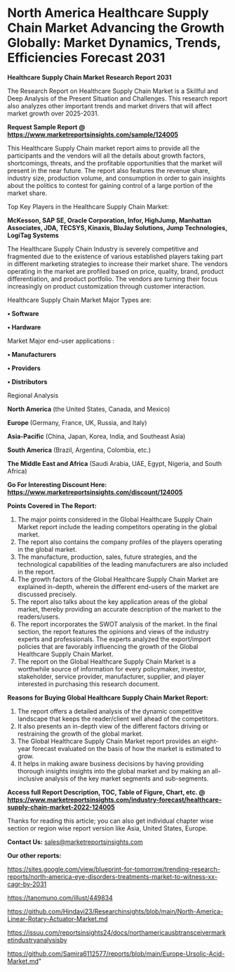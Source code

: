 # North America Healthcare Supply Chain Market Advancing the Growth Globally: Market Dynamics, Trends, Efficiencies Forecast 2031

<strong>Healthcare Supply Chain Market Research Report 2031</strong>

The Research Report on Healthcare Supply Chain Market is a Skillful and Deep Analysis of the Present Situation and Challenges. This research report also analyzes other important trends and market drivers that will affect market growth over 2025-2031.

<strong>Request Sample Report @ <a href=https://www.marketreportsinsights.com/sample/124005>https://www.marketreportsinsights.com/sample/124005</a></strong>

This Healthcare Supply Chain market report aims to provide all the participants and the vendors will all the details about growth factors, shortcomings, threats, and the profitable opportunities that the market will present in the near future. The report also features the revenue share, industry size, production volume, and consumption in order to gain insights about the politics to contest for gaining control of a large portion of the market share.

Top Key Players in the Healthcare Supply Chain Market:

<strong>McKesson, SAP SE, Oracle Corporation, Infor, HighJump, Manhattan Associates, JDA, TECSYS, Kinaxis, BluJay Solutions, Jump Technologies, LogiTag Systems</strong>

The Healthcare Supply Chain Industry is severely competitive and fragmented due to the existence of various established players taking part in different marketing strategies to increase their market share. The vendors operating in the market are profiled based on price, quality, brand, product differentiation, and product portfolio. The vendors are turning their focus increasingly on product customization through customer interaction.

Healthcare Supply Chain Market Major Types are:

<strong>• Software

• Hardware</strong>

Market Major end-user applications :

<strong>• Manufacturers

• Providers

• Distributors</strong>

Regional Analysis

</u><strong><b>North America</b></strong> (the United States, Canada, and Mexico)

<strong><b>Europe </b></strong>(Germany, France, UK, Russia, and Italy)

<strong><b>Asia-Pacific</b></strong> (China, Japan, Korea, India, and Southeast Asia)

<strong><b>South America</b></strong> (Brazil, Argentina, Colombia, etc.)

<strong><b>The Middle East and Africa</b></strong> (Saudi Arabia, UAE, Egypt, Nigeria, and South Africa)

<strong>Go For Interesting Discount Here: <a href=https://www.marketreportsinsights.com/discount/124005>https://www.marketreportsinsights.com/discount/124005</a></strong>

<strong>Points Covered in The Report:</strong>
<ol>
  <li>The major points considered in the Global Healthcare Supply Chain Market report include the leading competitors operating in the global market.</li>
  <li>The report also contains the company profiles of the players operating in the global market.</li>
  <li>The manufacture, production, sales, future strategies, and the technological capabilities of the leading manufacturers are also included in the report.</li>
  <li>The growth factors of the Global Healthcare Supply Chain Market are explained in-depth, wherein the different end-users of the market are discussed precisely.</li>
  <li>The report also talks about the key application areas of the global market, thereby providing an accurate description of the market to the readers/users.</li>
  <li>The report incorporates the SWOT analysis of the market. In the final section, the report features the opinions and views of the industry experts and professionals. The experts analyzed the export/import policies that are favorably influencing the growth of the Global Healthcare Supply Chain Market.</li>
  <li>The report on the Global Healthcare Supply Chain Market is a worthwhile source of information for every policymaker, investor, stakeholder, service provider, manufacturer, supplier, and player interested in purchasing this research document.</li>
</ol>
<strong>Reasons for Buying Global Healthcare Supply Chain Market Report:</strong>

<ol>
  <li>The report offers a detailed analysis of the dynamic competitive landscape that keeps the reader/client well ahead of the competitors.</li>
  <li>It also presents an in-depth view of the different factors driving or restraining the growth of the global market.</li>
  <li>The Global Healthcare Supply Chain Market report provides an eight-year forecast evaluated on the basis of how the market is estimated to grow.</li>
  <li>It helps in making aware business decisions by having providing thorough insights insights into the global market and by making an all-inclusive analysis of the key market segments and sub-segments.</li>
</ol>
<strong>Access full Report Description, TOC, Table of Figure, Chart, etc. @ <a href=https://www.marketreportsinsights.com/industry-forecast/healthcare-supply-chain-market-2022-124005>https://www.marketreportsinsights.com/industry-forecast/healthcare-supply-chain-market-2022-124005</a></strong>


Thanks for reading this article; you can also get individual chapter wise section or region wise report version like Asia, United States, Europe.

<strong>Contact Us:</strong>
sales@marketreportsinsights.com

<strong>Our other reports:</strong>

<a href=https://sites.google.com/view/blueprint-for-tomorrow/trending-research-reports/north-america-eye-disorders-treatments-market-to-witness-xx-cagr-by-2031>https://sites.google.com/view/blueprint-for-tomorrow/trending-research-reports/north-america-eye-disorders-treatments-market-to-witness-xx-cagr-by-2031</a>

<a href=https://tanomuno.com/illust/449834>https://tanomuno.com/illust/449834</a>

<a href=https://github.com/Hindavi23/Researchinsights/blob/main/North-America-Linear-Rotary-Actuator-Market.md>https://github.com/Hindavi23/Researchinsights/blob/main/North-America-Linear-Rotary-Actuator-Market.md</a>

<a href=https://issuu.com/reportsinsights24/docs/northamericausbtransceivermarketindustryanalysisby>https://issuu.com/reportsinsights24/docs/northamericausbtransceivermarketindustryanalysisby</a>

<a href=https://github.com/Samira6112577/reports/blob/main/Europe-Ursolic-Acid-Market.md>https://github.com/Samira6112577/reports/blob/main/Europe-Ursolic-Acid-Market.md</a>"
